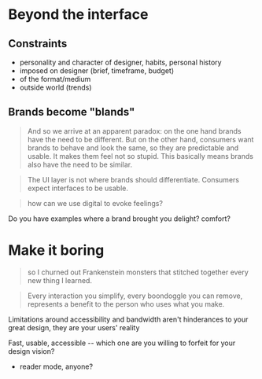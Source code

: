 # Beyond the interface

## Constraints

- personality and character of designer, habits, personal history
- imposed on designer (brief, timeframe, budget)
- of the format/medium
- outside world (trends)

## Brands become "blands"

> And so we arrive at an apparent paradox: on the one hand brands have the need to be different. But on the other hand, consumers want brands to behave and look the same, so they are predictable and usable. It makes them feel not so stupid. This basically means brands also have the need to be similar.

> The UI layer is not where brands should differentiate. Consumers expect interfaces to be usable.

> how can we use digital to evoke feelings?

Do you have examples where a brand brought you delight? comfort? 


# Make it boring

> so I churned out Frankenstein monsters that stitched together every new thing I learned.

> Every interaction you simplify, every boondoggle you can remove, represents a benefit to the person who uses what you make.

Limitations around accessibility and bandwidth aren't hinderances to your great design, they are your users' reality

Fast, usable, accessible -- which one are you willing to forfeit for your design vision?

- reader mode, anyone?

